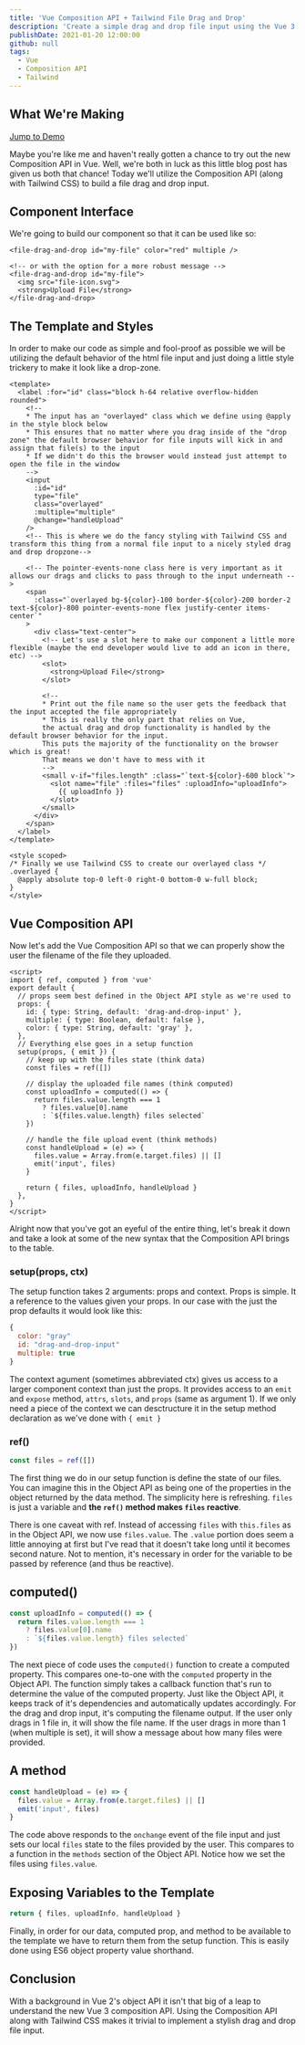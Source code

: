 ```yaml
---
title: 'Vue Composition API + Tailwind File Drag and Drop'
description: 'Create a simple drag and drop file input using the Vue 3 Composition API and use Tailwind css to make it shine with ease.'
publishDate: 2021-01-20 12:00:00
github: null
tags:
  - Vue
  - Composition API
  - Tailwind
---
```


## What We're Making

[Jump to Demo](#demo-widget)

Maybe you're like me and haven't really gotten a chance to try out the new Composition API in Vue. Well, we're both in luck as this little blog post has given us both that chance! Today we'll utilize the Composition API (along with Tailwind CSS) to build a file drag and drop input.

## Component Interface

We're going to build our component so that it can be used like so:

```vue
<file-drag-and-drop id="my-file" color="red" multiple />

<!-- or with the option for a more robust message -->
<file-drag-and-drop id="my-file">
  <img src="file-icon.svg">
  <strong>Upload File</strong>
</file-drag-and-drop>
```

## The Template and Styles

In order to make our code as simple and fool-proof as possible we will be utilizing the default behavior of the html file input and just doing a little style trickery to make it look like a drop-zone.

```vue
<template>
  <label :for="id" class="block h-64 relative overflow-hidden rounded">
    <!-- 
    * The input has an "overlayed" class which we define using @apply in the style block below
    * This ensures that no matter where you drag inside of the "drop zone" the default browser behavior for file inputs will kick in and assign that file(s) to the input
    * If we didn't do this the browser would instead just attempt to open the file in the window
    -->
    <input
      :id="id"
      type="file"
      class="overlayed"
      :multiple="multiple"
      @change="handleUpload"
    />
    <!-- This is where we do the fancy styling with Tailwind CSS and transform this thing from a normal file input to a nicely styled drag and drop dropzone-->

    <!-- The pointer-events-none class here is very important as it allows our drags and clicks to pass through to the input underneath -->
    <span
      :class="`overlayed bg-${color}-100 border-${color}-200 border-2 text-${color}-800 pointer-events-none flex justify-center items-center`"
    >
      <div class="text-center">
        <!-- Let's use a slot here to make our component a little more flexible (maybe the end developer would live to add an icon in there, etc) -->
        <slot>
          <strong>Upload File</strong>
        </slot>

        <!-- 
        * Print out the file name so the user gets the feedback that the input accepted the file appropriately 
        * This is really the only part that relies on Vue, 
        the actual drag and drop functionality is handled by the default browser behavior for the input. 
        This puts the majority of the functionality on the browser which is great! 
        That means we don't have to mess with it
        -->
        <small v-if="files.length" :class="`text-${color}-600 block`">
          <slot name="file" :files="files" :uploadInfo="uploadInfo">
            {{ uploadInfo }}
          </slot>
        </small>
      </div>
    </span>
  </label>
</template>

<style scoped>
/* Finally we use Tailwind CSS to create our overlayed class */
.overlayed {
  @apply absolute top-0 left-0 right-0 bottom-0 w-full block;
}
</style>
```

## Vue Composition API

Now let's add the Vue Composition API so that we can properly show the user the filename of the file they uploaded.

```vue
<script>
import { ref, computed } from 'vue'
export default {
  // props seem best defined in the Object API style as we're used to
  props: {
    id: { type: String, default: 'drag-and-drop-input' },
    multiple: { type: Boolean, default: false },
    color: { type: String, default: 'gray' },
  },
  // Everything else goes in a setup function
  setup(props, { emit }) {
    // keep up with the files state (think data)
    const files = ref([])

    // display the uploaded file names (think computed)
    const uploadInfo = computed(() => {
      return files.value.length === 1
        ? files.value[0].name
        : `${files.value.length} files selected`
    })

    // handle the file upload event (think methods)
    const handleUpload = (e) => {
      files.value = Array.from(e.target.files) || []
      emit('input', files)
    }

    return { files, uploadInfo, handleUpload }
  },
}
</script>
```

Alright now that you've got an eyeful of the entire thing, let's break it down and take a look at some of the new syntax that the Composition API brings to the table.

### setup(props, ctx)

The setup function takes 2 arguments: props and context. Props is simple. It a reference to the values given your props. In our case with the just the prop defaults it would look like this:

```javascript
{
  color: "gray"
  id: "drag-and-drop-input"
​​​  multiple: true
}
```

The context agument (sometimes abbreviated ctx) gives us access to a larger component context than just the props. It provides access to an `emit` and `expose` method, `attrs`, `slots`, and `props` (same as argument 1). If we only need a piece of the context we can desctructure it in the setup method declaration as we've done with `{ emit }`

### ref()

```javascript
const files = ref([])
```

The first thing we do in our setup function is define the state of our files. You can imagine this in the Object API as being one of the properties in the object returned by the data method. The simplicity here is refreshing. `files` is just a variable and **the `ref()` method makes `files` reactive**.

There is one caveat with ref. Instead of accessing `files` with `this.files` as in the Object API, we now use `files.value`. The `.value` portion does seem a little annoying at first but I've read that it doesn't take long until it becomes second nature. Not to mention, it's necessary in order for the variable to be passed by reference (and thus be reactive).

## computed()

```javascript
const uploadInfo = computed(() => {
  return files.value.length === 1
    ? files.value[0].name
    : `${files.value.length} files selected`
})
```

The next piece of code uses the `computed()` function to create a computed property. This compares one-to-one with the `computed` property in the Object API. The function simply takes a callback function that's run to determine the value of the computed property. Just like the Object API, it keeps track of it's dependencies and automatically updates accordingly. For the drag and drop input, it's computing the filename output. If the user only drags in 1 file in, it will show the file name. If the user drags in more than 1 (when multiple is set), it will show a message about how many files were provided.

## A method

```javascript
const handleUpload = (e) => {
  files.value = Array.from(e.target.files) || []
  emit('input', files)
}
```

The code above responds to the `onchange` event of the file input and just sets our local `files` state to the files provided by the user. This compares to a function in the `methods` section of the Object API. Notice how we set the files using `files.value`.

## Exposing Variables to the Template

```javascript
return { files, uploadInfo, handleUpload }
```

Finally, in order for our data, computed prop, and method to be available to the template we have to return them from the setup function. This is easily done using ES6 object property value shorthand.

## Conclusion

With a background in Vue 2's object API it isn't that big of a leap to understand the new Vue 3 composition API. Using the Composition API along with Tailwind CSS makes it trivial to implement a stylish drag and drop file input.

<demo-widget slug="file-drag-and-drop"></demo-widget>
